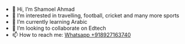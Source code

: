 - 👋 Hi, I’m Shamoel Ahmad
- 👀 I’m interested in travelling, football, cricket and many more sports
- 🌱 I’m currently learning Arabic
- 💞️ I’m looking to collaborate on Edtech
- 📫 How to reach me: [Whatsapp +918927163740](https://wa.me/918927163740)

<!---
sham-flow/sham-flow is a ✨ special ✨ repository because its `README.md` (this file) appears on your GitHub profile.
You can click the Preview link to take a look at your changes.
--->
